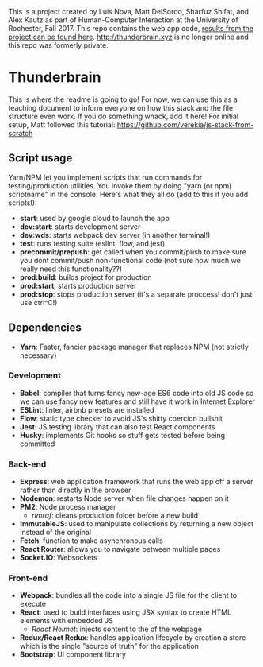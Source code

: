 This is a project created by Luis Nova, Matt DelSordo, Sharfuz Shifat, and Alex Kautz as part of Human-Computer Interaction at the University of Rochester, Fall 2017. This repo contains the web app code, [results from the project can be found here](/results). http://thunderbrain.xyz is no longer online and this repo was formerly private.

# Thunderbrain
This is where the readme is going to go! For now, we can use this as a teaching document to inform everyone on how this stack and the file structure even work. If you do something whack, add it here! For initial setup, Matt followed this tutorial: https://github.com/verekia/js-stack-from-scratch

## Script usage
Yarn/NPM let you implement scripts that run commands for testing/production utilities. You invoke them by doing "yarn (or npm) scriptname" in the console. Here's what they all do (add to this if you add scripts!):
* **start**: used by google cloud to launch the app
* **dev:start**: starts development server
* **dev:wds**: starts webpack dev server (in another terminal!)
* **test**: runs testing suite (eslint, flow, and jest)
* **precommit/prepush**: get called when you commit/push to make sure you dont commit/push non-functional code (not sure how much we really need this functionality??) 
* **prod:build**: builds project for production
* **prod:start**: starts production server
* **prod:stop**: stops production server (it's a separate proccess! don't just use ctrl^C!)

## Dependencies
* **Yarn**: Faster, fancier package manager that replaces NPM (not strictly necessary)

### Development
* **Babel**: compiler that turns fancy new-age ES6 code into old JS code so we can use fancy new features and still have it work in Internet Explorer
* **ESLint**: linter, airbnb presets are installed
* **Flow**: static type checker to avoid JS's shitty coercion bullshit
* **Jest**: JS testing library that can also test React components
* **Husky**: implements Git hooks so stuff gets tested before being committed

### Back-end
* **Express**: web application framework that runs the web app off a server rather than directly in the browser
* **Nodemon**: restarts Node server when file changes happen on it
* **PM2**: Node process manager
  * *rimraf*: cleans production folder before a new build
* **ImmutableJS**: used to manipulate collections by returning a new object instead of the original
* **Fetch**: function to make asynchronous calls
* **React Router**: allows you to navigate between multiple pages
* **Socket.IO**: Websockets

### Front-end
* **Webpack**: bundles all the code into a single JS file for the client to execute
* **React**: used to build interfaces using JSX syntax to create HTML elements with embedded JS
  * *React Helmet*: injects content to the <head> of the webpage
* **Redux/React Redux**: handles application lifecycle by creation a store which is the single "source of truth" for the application
* **Bootstrap**: UI component library